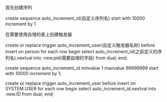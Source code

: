 首先创建序列

create sequence auto_increment_id(自定义序列名)
start with 10000
increment by 1

在需要使用自增的表上创建触发器

create or replace trigger auto_increment_user(自定义触发器名称)
before insert
on person
for each row
begin
  select auto_increment_id(之前定义的序列名).nextval into :new.pid(需要自增的字段) from dual;
  end;


create sequence auto_increment_id minvalue 1 maxvalue 99999999
start with 10000
increment by 1;

create or replace trigger auto_increment_user
    before insert
    on SYSTEM.USER
    for each row
begin
    select auto_increment_id.nextval into :new.ID from dual;
end;